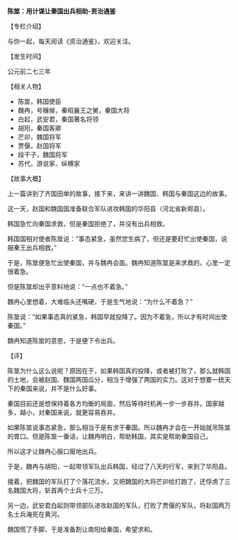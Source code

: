 **陈筮：用计谋让秦国出兵相助-资治通鉴**

【专栏介绍】

与你一起，每天阅读《资治通鉴》，欢迎关注。

【发生时间】

公元前二七三年

【相关人物】

- 陈筮，韩国使臣
- 魏冉，号穰侯，秦昭襄王之舅，秦国大将
- 白起，武安君，秦国著名将领
- 胡阳，秦国客卿
- 芒卯，魏国将军
- 贾偃，赵国将军
- 段干子，魏国将军
- 苏代，游说家、纵横家

【故事大概】

上一篇讲到了齐国田单的故事，接下来，来讲一讲魏国、韩国与秦国这边的故事。

这一天，赵国和魏国国准备联合军队进攻韩国的华阳县（河北省新郑县）。

韩国急忙向秦国求救，但是秦国拒绝了，并没有出兵相救。

韩国国相对使者陈筮说：“事态紧急，虽然您生病了，但还是要赶忙出使秦国，说服秦王出兵相救。”

于是，陈筮便急忙出使秦国，并与魏冉会面。魏冉知道陈筮是来求救的，心里一定很着急。

但是陈筮却出乎意料地说：“一点也不着急。”

魏冉心里想着，大难临头还嘴硬，于是生气地说：“为什么不着急？”

陈筮说：“如果事态真的紧急，韩国早就投降了。因为不着急，所以才有时间出使秦国。”

魏冉知道陈筮的意思，于是便下令出兵。

【评】

陈筮为什么这么说呢？原因在于，如果韩国真的投降，或者被打败了，那么就韩国的土地，会被赵国、魏国两国瓜分，相当于增强了两国的实力。这对于想要一统天下的秦国来说，并不是什么好事。

秦国目前还是想保持着各方均衡的局面，然后等待时机再一步一步吞并。国家越多，越小，对秦国来说，就更容易吞并。

如果陈筮说事态紧急，那么相当于是有求于秦国。所以魏冉才会在一开始就吊陈筮的胃口。但是陈筮一番话，让魏冉明白，帮助韩国，其实是帮助秦国自己。

所以这才让魏冉心服口服地出兵。

于是，魏冉与胡阳，一起带领军队出兵韩国，经过了八天的行军，来到了华阳县。

接着，把魏国的军队打了个落花流水，又把魏国的大将芒卯给打跑了，还俘虏了三名魏国大将，斩首两个士兵十三万。

另一边，武安君白起则带领部队进攻赵国的军队，打败了贾偃的军队，将赵国两万名士兵淹死在黄河。

魏国慌了手脚，于是准备割让南阳给秦国，希望求和。